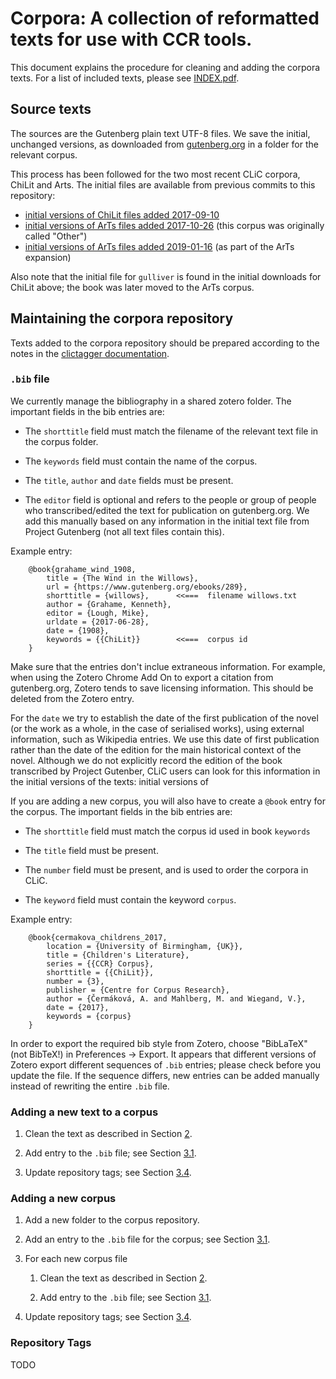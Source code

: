 # Corpora: A collection of reformatted texts for use with CCR tools.

This document explains the procedure for cleaning and adding the corpora texts. For a list of included texts, please see [INDEX.pdf](INDEX.pdf).

## Source texts

The sources are the Gutenberg plain text UTF-8 files. We save the initial, unchanged versions, as downloaded
from [gutenberg.org](https://gutenberg.org/) in a folder for the relevant corpus.

This process has been followed for the two most recent CLiC corpora, ChiLit and Arts. The initial files are available from previous commits to this repository:

- [initial versions of ChiLit files added 2017-09-10](https://github.com/birmingham-ccr/corpora/tree/a020b2a7153baf8849056be833861ecb3d77e7a1/ChiLit)
- [initial versions of ArTs files added 2017-10-26](https://github.com/birmingham-ccr/corpora/tree/026a8436bf9ea3282d283a05725c0153e023d74c/Other) (this corpus was originally called "Other")
- [initial versions of ArTs files added 2019-01-16](https://github.com/birmingham-ccr/corpora/commit/1018b422c709b08cb5dbb3fc066dad8d15c0b3fd#diff-b90e831a9520a85b9e7620aa1fac6591) (as part of the ArTs expansion)

Also note that the initial file for `gulliver` is found in the initial downloads for ChiLit above; the book was later moved to the ArTs corpus.

## <a name="se:maintaining_repo"></a>Maintaining the corpora repository

Texts added to the corpora repository should be prepared according to the notes in the
[clictagger documentation](https://mahlberg-lab.github.io/clictagger/).

### <a name="se:bib_file"></a>`.bib` file

We currently manage the bibliography in a shared zotero folder. The
important fields in the bib entries are:

-   The `shorttitle` field must match the filename of the relevant text
    file in the corpus folder.

-   The `keywords` field must contain the name of the corpus.

-   The `title`, `author` and `date` fields must be present.

-   The `editor` field is optional and refers to the people or group of people who
transcribed/edited the text for publication on gutenberg.org. We add this manually based
on any information in the initial text file from Project Gutenberg (not all text files contain
this).

Example entry:

        @book{grahame_wind_1908,
            title = {The Wind in the Willows},
            url = {https://www.gutenberg.org/ebooks/289},
            shorttitle = {willows},      <<===  filename willows.txt
            author = {Grahame, Kenneth},
            editor = {Lough, Mike},
            urldate = {2017-06-28},
            date = {1908},
            keywords = {{ChiLit}}        <<===  corpus id
        }
        
Make sure that the entries don't inclue extraneous information. For example, when using the
Zotero Chrome Add On to export a citation from gutenberg.org, Zotero tends to save licensing
information. This should be deleted from the Zotero entry.

For the `date` we try to establish the date of the first publication of the novel (or the work as
a whole, in the case of serialised works), using external information, such as Wikipedia entries.
We use this date of first publication rather than the date of the edition for the main historical context
of the novel. Although we do not explicitly record the edition of the book transcribed by Project Gutenber,
CLiC users can look for this information in the initial versions of the texts: initial versions of 

If you are adding a new corpus, you will also have to create a `@book`
entry for the corpus. The important fields in the bib entries are:

-   The `shorttitle` field must match the corpus id used in book
    `keywords`

-   The `title` field must be present.

-   The `number` field must be present, and is used to order the corpora
    in CLiC.

-   The `keyword` field must contain the keyword `corpus`.

Example entry:

        @book{cermakova_childrens_2017,
            location = {University of Birmingham, {UK}},
            title = {Children's Literature},
            series = {{CCR} Corpus},
            shorttitle = {{ChiLit}},
            number = {3},
            publisher = {Centre for Corpus Research},
            author = {Čermáková, A. and Mahlberg, M. and Wiegand, V.},
            date = {2017},
            keywords = {corpus}
        }

In order to export the required bib style from Zotero, choose "BibLaTeX" (not BibTeX!)
in Preferences -> Export. It appears that different versions of Zotero export different
sequences of `.bib` entries; please check before you update the file. If the sequence differs,
new entries can be added manually instead of rewriting the entire `.bib` file.

### Adding a new text to a corpus

1.  Clean the text as described in
    Section [2](#se:cleaning).

2.  Add entry to the `.bib` file; see
    Section [3.1](#se:bib_file).

3.  Update repository tags; see
    Section [3.4](#se:tags).

### Adding a new corpus

1.  Add a new folder to the corpus repository.

2.  Add an entry to the `.bib` file for the corpus; see
    Section [3.1](#se:bib_file).

3.  For each new corpus file

    1.  Clean the text as described in
        Section [2](#se:cleaning).

    2.  Add entry to the `.bib` file; see
        Section [3.1](#se:bib_file).

4.  Update repository tags; see
    Section [3.4](#se:tags).


### Repository Tags

TODO

[^1]: <http://search.cpan.org/perldoc?Text::Unidecode>

[^2]: <https://tools.ietf.org/html/rfc20>

[^3]: <https://tools.ietf.org/html/rfc3629>
